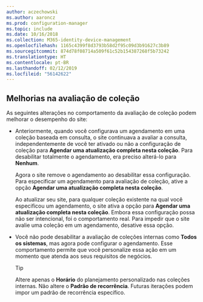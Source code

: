 ```yaml
---
author: aczechowski
ms.author: aaroncz
ms.prod: configuration-manager
ms.topic: include
ms.date: 10/16/2018
ms.collection: M365-identity-device-management
ms.openlocfilehash: 1165c4399f8d3793b58d2f95c09d3b91627c3b89
ms.sourcegitcommit: 874d78f08714a509f61c52b154387268f5b73242
ms.translationtype: HT
ms.contentlocale: pt-BR
ms.lasthandoff: 02/12/2019
ms.locfileid: "56142622"
---
```

## <a name="bkmk_colleval"></a>Melhorias na avaliação de coleção
<!--1358981-->

As seguintes alterações no comportamento da avaliação de coleção podem melhorar o desempenho do site:  
 
- Anteriormente, quando você configurava um agendamento em uma coleção baseada em consulta, o site continuava a avaliar a consulta, independentemente de você ter ativado ou não a configuração de coleção para **Agendar uma atualização completa nesta coleção**. Para desabilitar totalmente o agendamento, era preciso alterá-lo para **Nenhum**. 

    Agora o site remove o agendamento ao desabilitar essa configuração. Para especificar um agendamento para avaliação de coleção, ative a opção **Agendar uma atualização completa nesta coleção**.  

    Ao atualizar seu site, para qualquer coleção existente na qual você especificou um agendamento, o site ativa a opção para **Agendar uma atualização completa nesta coleção**. Embora essa configuração possa não ser intencional, foi o comportamento real. Para impedir que o site avalie uma coleção em um agendamento, desative essa opção.  

- Você não pode desabilitar a avaliação de coleções internas como **Todos os sistemas**, mas agora pode configurar o agendamento. Esse comportamento permite que você personalize essa ação em um momento que atenda aos seus requisitos de negócios. 

    > [!Tip]  
    > Altere apenas o **Horário** do planejamento personalizado nas coleções internas. Não altere o **Padrão de recorrência**. Futuras iterações podem impor um padrão de recorrência específico.  


